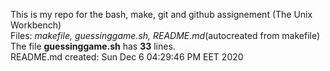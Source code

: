This is my repo for the bash, make, git and github assignement (The Unix Workbench)  
Files: *makefile, guessinggame.sh, README.md*(autocreated from makefile)  
The file **guessinggame.sh** has **33** lines.  
README.md created: Sun Dec  6 04:29:46 PM EET 2020  
